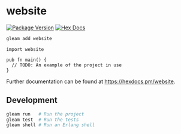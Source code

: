 # website

[![Package Version](https://img.shields.io/hexpm/v/website)](https://hex.pm/packages/website)
[![Hex Docs](https://img.shields.io/badge/hex-docs-ffaff3)](https://hexdocs.pm/website/)

```sh
gleam add website
```
```gleam
import website

pub fn main() {
  // TODO: An example of the project in use
}
```

Further documentation can be found at <https://hexdocs.pm/website>.

## Development

```sh
gleam run   # Run the project
gleam test  # Run the tests
gleam shell # Run an Erlang shell
```
